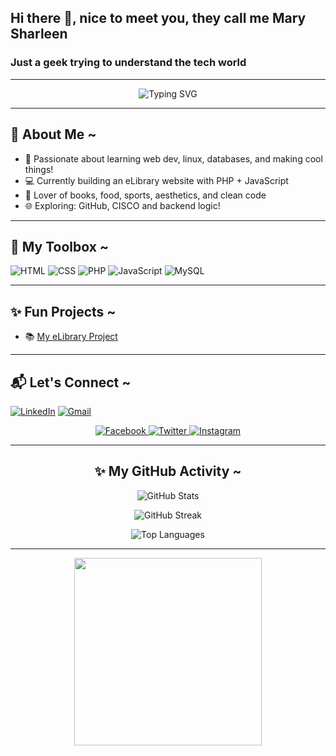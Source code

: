 ## Hi there 👋, nice to meet you, they call me Mary Sharleen
<p align="center"><h3>Just a geek trying to understand the tech world</h3></p>

--- 

<!-- Animated Typing Header -->
<p align="center">
  <img src="https://readme-typing-svg.herokuapp.com?font=Fira+Code&size=24&duration=4000&pause=1000&center=true&vCenter=true&width=435&lines=Hi+there!+How's+it+Going;I'm+Sharleen+🌸;Welcome+to+my+Creative+Corner!;FFFull+of+Code,+Books,+and+Dreams!" alt="Typing SVG" />
</p>

---

## 🌼 About Me ~

* 🌸 Passionate about learning web dev, linux, databases, and making cool things!  
* 💻 Currently building an eLibrary website with PHP + JavaScript  
* 📖 Lover of books, food, sports, aesthetics, and clean code  
* 🌐 Exploring: GitHub, CISCO and backend logic!

---

## 💖 My Toolbox ~

![HTML](https://img.shields.io/badge/html5-E34F26?style=for-the-badge&logo=html5&logoColor=white)
![CSS](https://img.shields.io/badge/css3-1572B6?style=for-the-badge&logo=css3&logoColor=white)
![PHP](https://img.shields.io/badge/php-777BB4?style=for-the-badge&logo=php&logoColor=white)
![JavaScript](https://img.shields.io/badge/javascript-f7df1e?style=for-the-badge&logo=javascript&logoColor=black)
![MySQL](https://img.shields.io/badge/mysql-4479A1?style=for-the-badge&logo=mysql&logoColor=white)

---

## ✨ Fun Projects ~ 

- 📚 [My eLibrary Project](https://github.com/ss-sangy7/CMT209-webdev-e-library)
<!-- 💌 [Personal Portfolio](#)
- 🔐 [Login System with PHP & JS](#)
-->
---

## 📬 Let's Connect ~ 

[![LinkedIn](https://img.shields.io/badge/-LinkedIn-0077B5?style=flat-square&logo=linkedin&logoColor=white)](https://www.linkedin.com/in/sharleen-mary-2342912bb?utm_source=share&utm_campaign=share_via&utm_content=profile&utm_medium=android_app)
[![Gmail](https://img.shields.io/badge/-Email-D14836?style=flat-square&logo=gmail&logoColor=white)](mailto:marisharleen7@gmail.com)
<p align="center">
  <a href="https://facebook.com/profile.php?id=61556515975600" target="_blank">
    <img src="https://img.icons8.com/color/48/000000/facebook-new.png" alt="Facebook"/>
  </a>
  <a href="https://twitter.com/_ss.sangy" target="_blank">
    <img src="https://img.icons8.com/color/48/000000/twitter--v1.png" alt="Twitter"/>
  </a>
  <a href="https://instagram.com/_ss.sangy" target="_blank">
    <img src="https://img.icons8.com/color/48/000000/instagram-new.png" alt="Instagram"/>
  </a>
</p>


---

<!-- GitHub Profile Stats -->
<h2 align="center">✨ My GitHub Activity ~ </h2>

<p align="center">
  <img src="https://github-readme-stats.vercel.app/api?username=ss-sangy7&show_icons=true&theme=rose_pine&count_private=true&hide_border=true&icon_color=FFC0CB&title_color=ff79c6" alt="GitHub Stats" />
</p>

<p align="center">
  <img src="https://github-readme-streak-stats.herokuapp.com?user=ss-sangy7&theme=rose_pine&hide_border=true&stroke=ffb6c1&ring=ff69b4&fire=ff69b4&currStreakLabel=ffb6c1" alt="GitHub Streak" />
</p>

<p align="center">
  <img src="https://github-readme-stats.vercel.app/api/top-langs/?username=ss-sangy7&layout=compact&theme=rose_pine&hide_border=true&title_color=ff79c6" alt="Top Languages" />
</p>

---

<p align="center">
  <img src="https://media.giphy.com/media/QpVUMRUJGokfqXyfa1/giphy.gif" width="300" />
</p>

<!--
**ss-sangy7/ss-sangy7** is a ✨ _special_ ✨ repository because its `README.md` (this file) appears on your GitHub profile.

Here are some ideas to get you started:

- 🔭 I’m currently working on ...
- 🌱 I’m currently learning ...
- 👯 I’m looking to collaborate on ...
- 🤔 I’m looking for help with ...
- 💬 Ask me about ...
- 📫 How to reach me: ...
- 😄 Pronouns: ...
- ⚡ Fun fact: ...
-->
